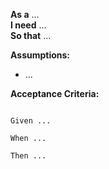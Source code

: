 **As a** ...  
**I need** ...  
**So that** ...  

**Assumptions:** 

* ...

**Acceptance Criteria:**

```

Given ...

When ...

Then ...

```
